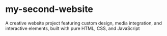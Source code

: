 # my-second-website
A creative website project featuring custom design, media integration, and interactive elements, built with pure HTML, CSS, and JavaScript
